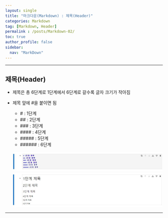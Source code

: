 ```yaml
---
layout: single
title: "마크다운(Markdown) : 제목(Header)"
categories: Markdown
tag: [Markdown, Header]
permalink : /posts/Markdown-02/
toc: true
author_profile: false
sidebar:
  nav: "MarkDown"
---
```


<hr>

## 제목(Header)

* 제목은 총 6단계로 1단계에서 6단계로 갈수록 글자 크기가 작아짐
* 제목 앞에 \#을 붙이면 됨
  * \# : 1단계
  * \#\# : 2단계
  * \#\#\# : 3단계
  * \#\#\#\# : 4단계
  * \#\#\#\#\# : 5단계
  * \#\#\#\#\#\# : 6단계

  ![제목 입력](/assets/images/MarkDown/Md_Header_1.JPG)
  ![제목 출력](/assets/images/MarkDown/Md_Header_2.JPG)

<hr>
